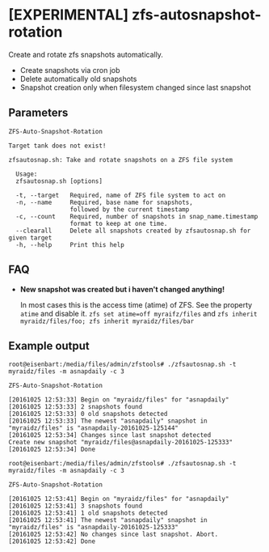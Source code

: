 # [EXPERIMENTAL] zfs-autosnapshot-rotation

Create and rotate zfs snapshots automatically.

- Create snapshots via cron job
- Delete automatically old snapshots
- Snapshot creation only when filesystem changed since last snapshot

## Parameters

```
ZFS-Auto-Snapshot-Rotation

Target tank does not exist!

zfsautosnap.sh: Take and rotate snapshots on a ZFS file system

  Usage:
  zfsautosnap.sh [options]

  -t, --target   Required, name of ZFS file system to act on
  -n, --name     Required, base name for snapshots,
                 followed by the current timestamp
  -c, --count    Required, number of snapshots in snap_name.timestamp
                 format to keep at one time.
  --clearall     Delete all snapshots created by zfsautosnap.sh for given target
  -h, --help     Print this help
```

## FAQ

- **New snapshot was created but i haven't changed anything!**
  
  In most cases this is the access time (atime) of ZFS. See the property `atime` and disable it.
  `zfs set atime=off myraifz/files` and `zfs inherit myraidz/files/foo; zfs inherit myraidz/files/bar`

## Example output

```
root@eisenbart:/media/files/admin/zfstools# ./zfsautosnap.sh -t myraidz/files -m asnapdaily -c 3

ZFS-Auto-Snapshot-Rotation

[20161025 12:53:33] Begin on "myraidz/files" for "asnapdaily"
[20161025 12:53:33] 2 snapshots found
[20161025 12:53:33] 0 old snapshots detected
[20161025 12:53:33] The newest "asnapdaily" snapshot in "myraidz/files" is "asnapdaily-20161025-125144"
[20161025 12:53:34] Changes since last snapshot detected
Create new snapshot "myraidz/files@asnapdaily-20161025-125333"
[20161025 12:53:34] Done

root@eisenbart:/media/files/admin/zfstools# ./zfsautosnap.sh -t myraidz/files -m asnapdaily -c 3

ZFS-Auto-Snapshot-Rotation

[20161025 12:53:41] Begin on "myraidz/files" for "asnapdaily"
[20161025 12:53:41] 3 snapshots found
[20161025 12:53:41] 1 old snapshots detected
[20161025 12:53:41] The newest "asnapdaily" snapshot in "myraidz/files" is "asnapdaily-20161025-125333"
[20161025 12:53:42] No changes since last snapshot. Abort.
[20161025 12:53:42] Done
```
